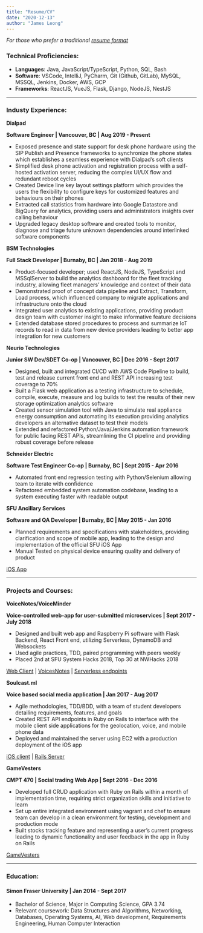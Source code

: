 ```yaml
---
title: "Resume/CV"
date: "2020-12-13"
author: "James Leong"
---
```


_For those who prefer a traditional [resume format](../assets/JYLResume.pdf)_

### Technical Proficiencies:

* __Languages__: Java, JavaScript/TypeScript, Python, SQL, Bash
* __Software__: VSCode, IntelliJ, PyCharm, Git (Github, GitLab), MySQL, MSSQL, Jenkins, Docker, AWS, GCP
* __Frameworks__: ReactJS, VueJS, Flask, Django, NodeJS, NestJS

<hr />

### Industy Experience:

__Dialpad__

__Software Engineer | Vancouver, BC | Aug 2019 - Present__
* Exposed presence and state support for desk phone hardware using the SIP Publish and Presence frameworks to synchronize the phone states which establishes a seamless experience with Dialpad’s soft clients
* Simplified desk phone activation and registration process with a self-hosted activation server, reducing the complex UI/UX flow and redundant reboot cycles
* Created Device line key layout settings platform which provides the users the flexibility to configure keys for customized features and behaviours on their phones
* Extracted call statistics from hardware into Google Datastore and BigQuery for analytics, providing users and administrators insights over calling behaviour
* Upgraded legacy desktop software and created tools to monitor, diagnose and triage future unknown dependencies around interlinked software components

__BSM Technologies__

__Full Stack Developer | Burnaby, BC | Jan 2018 - Aug 2019__

* Product-focused developer; used ReactJS, NodeJS, TypeScript and MSSqlServer to build the analytics dashboard for the fleet tracking industry, allowing fleet managers’ knowledge and context of their data
* Demonstrated proof of concept data pipeline and Extract, Transform, Load process, which influenced company to migrate applications and infrastructure onto the cloud
* Integrated user analytics to existing applications, providing product design team with customer insight to make informative feature decisions
* Extended database stored procedures to process and summarize IoT records to read in data from new device providers leading to better app integration for new customers

__Neurio Technologies__

__Junior SW Dev/SDET Co-op | Vancouver, BC |  Dec 2016 - Sept 2017__

* Designed, built and integrated CI/CD with AWS Code Pipeline to build, test and release current front end and REST API increasing test coverage to 70%
* Built a Flask web application as a testing infrastructure to schedule, compile, execute, measure and log builds to test the results of their new storage optimization analytics software
* Created sensor simulation tool with Java to simulate real appliance energy consumption and automating its execution providing analytics developers an alternative dataset to test their models
* Extended and refactored Python/Java/Jenkins automation framework for public facing REST APIs, streamlining the CI pipeline and providing robust coverage before release

__Schneider Electric__

__Software Test Engineer Co-op | Burnaby, BC | Sept 2015 - Apr 2016__

* Automated front end regression testing with Python/Selenium allowing team to iterate with confidence
* Refactored embedded system automation codebase, leading to a system executing faster with readable output

__SFU Ancillary Services__

__Software and QA Developer | Burnaby, BC | May 2015 - Jan 2016__

* Planned requirements and specifications with stakeholders, providing clarification and scope of mobile app, leading to the design and implementation of the official SFU iOS App
* Manual Tested on physical device ensuring quality and delivery of product

[iOS App](https://itunes.apple.com/ca/app/simon-fraser-university-official/id1033432123?mt=8)

<hr />

### Projects and Courses:

__VoiceNotes/VoiceMinder__

__Voice-controlled web-app for user-submitted microservices | Sept 2017 - July 2018__

* Designed and built web app and Raspberry Pi software with Flask Backend, React Front end, utilizing Serverless, DynamoDB and Websockets
* Used agile practices, TDD, paired programming with peers weekly
* Placed 2nd at SFU System Hacks 2018, Top 30 at NWHacks 2018

[Web Client](https://github.com/jmloewen/voiceOS-client) | [VoicesNotes](https://github.com/jyleong/voicenotes) | [Serverless endpoints](https://github.com/jmloewen/voiceos-serverless)

__Soulcast.ml__

__Voice based social media application | Jan 2017 - Aug 2017__

* Agile methodologies, TDD/BDD, with a team of student developers detailing requirements, features, and goals
* Created REST API endpoints in Ruby on Rails to interface with the mobile client side applications for the geolocation, voice, and mobile phone data
* Deployed and maintained the server using EC2 with a production deployment of the iOS app

[iOS client](https://github.com/esemeniuc/Soulcast) | [Rails Server](https://github.com/esemeniuc/soulcast-server)

__GameVesters__

__CMPT 470 | Social trading Web App | Sept 2016 - Dec 2016__

* Developed full CRUD application with Ruby on Rails within a month of implementation time, requiring strict organization skills and initiative to learn
* Set up entire integrated environment using vagrant and chef to ensure team can develop in a clean environment for testing, development and production mode
* Built stocks tracking feature and representing a user’s current progress leading to dynamic functionality and user feedback in the app in Ruby on Rails

[GameVesters](https://github.com/jyleong/GameVesters)

<hr />

### Education:

#### Simon Fraser University | Jan 2014 - Sept 2017

* Bachelor of Science, Major in Computing Science, GPA 3.74
* Relevant coursework: Data Structures and Algorithms, Networking, Databases, Operating
Systems, AI, Web development, Requirements Engineering, Human Computer Interaction
